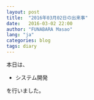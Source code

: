 ```yaml
---
layout: post
title:  "2016年03月02日の出来事"
date:   2016-03-02 22:00
author: "FUNABARA Masao"
lang: "ja"
categories: blog
tags: diary
---
```


本日は、

* システム開発

を行いました。
